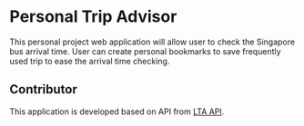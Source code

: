# Personal Trip Advisor

This personal project web application will allow user to check the Singapore bus arrival time. User can create personal bookmarks to save frequently used trip to ease the arrival time checking.

## Contributor

This application is developed based on API from [LTA API](https://www.mytransport.sg/content/mytransport/home/dataMall.html).
